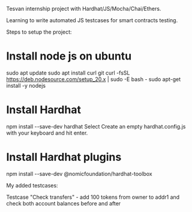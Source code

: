 Tesvan internship project with Hardhat/JS/Mocha/Chai/Ethers.

Learning to write automated JS testcases for smart contracts testing.

Steps to setup the project:
# Install node js on ubuntu
sudo apt update
sudo apt install curl git
curl -fsSL https://deb.nodesource.com/setup_20.x | sudo -E bash -
sudo apt-get install -y nodejs

# Install Hardhat
npm install --save-dev hardhat
Select Create an empty hardhat.config.js with your keyboard and hit enter.

# Install Hardhat plugins
npm install --save-dev @nomicfoundation/hardhat-toolbox

My added testcases: 

Testcase "Check transfers" - add 100 tokens from owner to addr1 and check both account balances before and after

